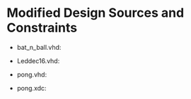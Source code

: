 # Modified Design Sources and Constraints

* bat_n_ball.vhd: 

* Leddec16.vhd: 

* pong.vhd: 

* pong.xdc: 
